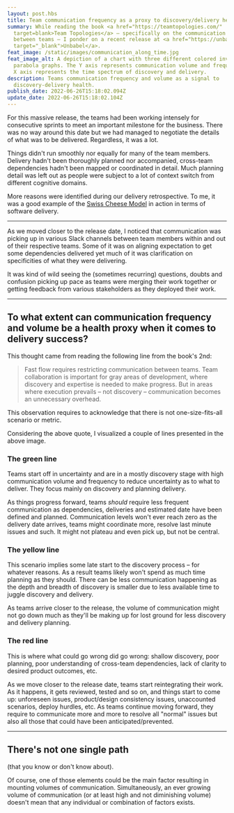 ```yaml
---
layout: post.hbs
title: Team communication frequency as a proxy to discovery/delivery health
summary: While reading the book <a href="https://teamtopologies.com/"
  target=blank>Team Topologies</a> – specifically on the communication dynamics
  between teams – I ponder on a recent release at <a href="https://unbabel.com"
  target="_blank">Unbabel</a>.
feat_image: /static/images/communication_along_time.jpg
feat_image_alt: A depiction of a chart with three different colored inverted
  parabola graphs. The Y axis represents communication volume and frequency. The
  X axis represents the time spectrum of discovery and delivery.
description: Teams communication frequency and volume as a signal to
  discovery-delivery health.
publish_date: 2022-06-26T15:18:02.094Z
update_date: 2022-06-26T15:18:02.104Z
---
```

For this massive release, the teams had been working intensely for consecutive sprints to meet an important milestone for the business. There was no way around this date but we had managed to negotiate the details of what was to be delivered. Regardless, it was a lot.

Things didn't run smoothly nor equally for many of the team members. Delivery hadn't been thoroughly planned nor accompanied, cross-team dependencies hadn't been mapped or coordinated in detail. Much planning detail was left out as people were subject to a lot of context switch from different cognitive domains.

More reasons were identified during our delivery retrospective. To me, it was a good example of the <a href="https://en.wikipedia.org/wiki/Swiss_cheese_model" target="_blank">Swiss Cheese Model</a> in action in terms of software delivery.

<hr>

As we moved closer to the release date, I noticed that communication was picking up in various Slack channels between team members within and out of their respective teams. Some of it was on aligning expectation to get some dependencies delivered yet much of it was clarification on specificities of what they were delivering.

It was kind of wild seeing the (sometimes recurring) questions, doubts and confusion picking up pace as teams were merging their work together or getting feedback from various stakeholders as they deployed their work.

<hr>

## To what extent can communication frequency and volume be a health proxy when it comes to delivery success?



This thought came from reading the following line from the book's 2nd:

> Fast flow requires restricting communication between teams. Team collaboration is important for gray areas of development, where discovery and expertise is needed to make progress. But in areas where execution prevails – not discovery – communication becomes an unnecessary overhead.



This observation requires to acknowledge that there is not one-size-fits-all scenario or metric.

Considering the above quote, I visualized a couple of lines presented in the above image.

### The green line

Teams start off in uncertainty and are in a mostly discovery stage with high communication volume and frequency to reduce uncertainty as to what to deliver. They focus mainly on discovery and planning delivery.

As things progress forward, teams *should* require less frequent communication as dependencies, deliveries and estimated date have been defined and planned. Communication levels won't ever reach zero as the delivery date arrives, teams might coordinate more, resolve last minute issues and such. It might not plateau and even pick up, but not be central.

### The yellow line

This scenario implies some late start to the discovery process – for whatever reasons. As a result teams likely won't spend as much time planning as they should. There can be less communication happening as the depth and breadth of discovery is smaller due to less available time to juggle discovery and delivery. 

As teams arrive closer to the release, the volume of communication might not go down much as they'll be making up for lost ground for less discovery and delivery planning.

### The red line

This is where what could go wrong did go wrong: shallow discovery, poor planning, poor understanding of cross-team dependencies, lack of clarity to desired product outcomes, etc.

As we move closer to the release date, teams start reintegrating their work. As it happens, it gets reviewed, tested and so on, and things start to come up: unforeseen issues, product/design consistency issues, unaccounted scenarios, deploy hurdles, etc. As teams continue moving forward, they require to communicate more and more to resolve all "normal" issues but also all those that could have been anticipated/prevented. 

<hr>

## There's not one single path

 (that you know or don't know about).



Of course, one of those elements could be the main factor resulting in mounting volumes of communication. Simultaneously, an ever growing volume of communication (or at least high and not diminishing volume) doesn't mean that any individual or combination of factors exists.